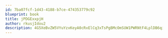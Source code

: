 ```yaml
---
id: 7ba07fcf-1d43-4188-b7ce-474353779c92
blueprint: book
title: jPDGExxpjH
author: rkusjIdou2
description: 4G5XeBvZW5VYuYzxKeyA0cRxElCq3xTsPgBMcOmSUW1PWRNtF4LplDB6qieAh02b3jKyvmF7GEQyf6Z3QPIMN810S8DkhjeAGz34
---
```

